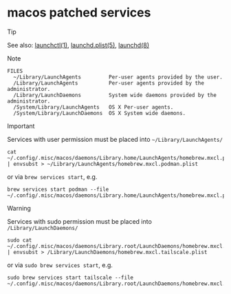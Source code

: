 # macos patched services

> [!TIP]
> See also:
>   [launchctl(1)](https://keith.github.io/xcode-man-pages/launchctl.1.html),
>   [launchd.plist(5)](https://keith.github.io/xcode-man-pages/launchd.plist.5.html),
>   [launchd(8)](https://keith.github.io/xcode-man-pages/launchd.8.html)

> [!NOTE]
> ```man
> FILES
> 	~/Library/LaunchAgents         Per-user agents provided by the user.
> 	/Library/LaunchAgents          Per-user agents provided by the administrator.
> 	/Library/LaunchDaemons         System wide daemons provided by the administrator.
> 	/System/Library/LaunchAgents   OS X Per-user agents.
> 	/System/Library/LaunchDaemons  OS X System wide daemons.
> ```

> [!IMPORTANT]
> Services with user permission must be placed into `~/Library/LaunchAgents/`
> ```shell
> cat ~/.config/.misc/macos/daemons/Library.home/LaunchAgents/homebrew.mxcl.podman.plist | envsubst > ~/Library/LaunchAgents/homebrew.mxcl.podman.plist
> ```
> or via `brew services start`, e.g.
> ```shell
> brew services start podman --file ~/.config/.misc/macos/daemons/Library.home/LaunchAgents/homebrew.mxcl.podman.plist
> ```

> [!WARNING]
> Services with sudo permission must be placed into `/Library/LaunchDaemons/`
> ```shell
> sudo cat ~/.config/.misc/macos/daemons/Library.root/LaunchDaemons/homebrew.mxcl.tailscale.plist | envsubst > /Library/LaunchDaemons/homebrew.mxcl.tailscale.plist
> ```
> or via `sudo brew services start`, e.g.
> ```shell
> sudo brew services start tailscale --file ~/.config/.misc/macos/daemons/Library.root/LaunchDaemons/homebrew.mxcl.tailscale.plist
> ```
